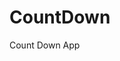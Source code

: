 # CountDown
 Count Down App
   
        
                                    
                            
                  
          
     
